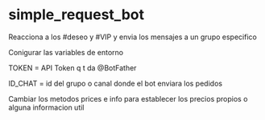 # simple_request_bot
Reacciona a los #deseo y #VIP y envia los mensajes a un grupo especifico


Conigurar las variables de entorno

TOKEN = API Token q t da @BotFather

ID_CHAT = id del grupo o canal donde el bot enviara los pedidos

Cambiar los metodos prices e info para establecer los precios propios o alguna informacion util
